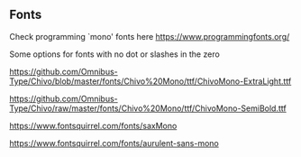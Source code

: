 ## Fonts

Check programming \`mono' fonts here https://www.programmingfonts.org/


Some options for fonts with no dot or slashes in the zero

https://github.com/Omnibus-Type/Chivo/blob/master/fonts/Chivo%20Mono/ttf/ChivoMono-ExtraLight.ttf

https://github.com/Omnibus-Type/Chivo/raw/master/fonts/Chivo%20Mono/ttf/ChivoMono-SemiBold.ttf

https://www.fontsquirrel.com/fonts/saxMono

https://www.fontsquirrel.com/fonts/aurulent-sans-mono